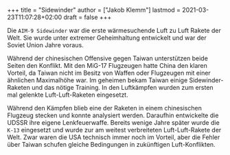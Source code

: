 +++
title = "Sidewinder"
author = ["Jakob Klemm"]
lastmod = 2021-03-23T11:07:28+02:00
draft = false
+++

Die `AIM-9 Sidewinder` war die erste wärmesuchende Luft zu Luft Rakete
der Welt. Sie wurde unter extremer Geheimhaltung entwickelt und war
der Soviet Union Jahre voraus.

Während der chinesischen Offensive gegen Taiwan unterstützen beide
Seiten den Konflikt. Mit den MiG-17 Flugzeugen hatte China den klaren
Vorteil, da Taiwan nicht im Besitz von Waffen oder Flugzeugen mit
einer ähnlichen Maximalhöhe war. Im geheimen bekam Taiwan einige
Sidewinder-Raketen und das nötige Training. In den Luftkämpfen wurden
zum ersten mal gelenkte Luft-Luft-Raketen eingesetzt.

Während den Kämpfen blieb eine der Raketen in einem chinesischen
Flugzeug stecken und konnte analysiert werden. Daraufhin entwickelte
die UDSSR ihre eigene Lenkfeuerwaffe. Bereits wenige Jahre später
wurde die `K-13` eingesetzt und wurde zur am weitest verbreiteten
Luft-Luft-Rakete der Welt. Zwar waren die USA technisch immer noch
im Vorteil, aber die Fehler über Taiwan schufen gleiche Bedingungen in
zukünftigen Luft-Konflikten.
